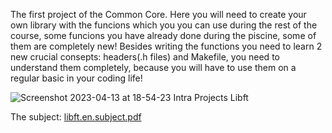 The first project of the Common Core. Here you will need to create your own library with the funcions which you you can use during the rest of the course, some funcions you have already done during the piscine, some of them are completely new! Besides writing the functions you need to learn 2 new crucial consepts: headers(.h files) and Makefile, you need to understand them completely, because you will have to use them on a regular basic in your coding life!


![Screenshot 2023-04-13 at 18-54-23 Intra Projects Libft](https://user-images.githubusercontent.com/117525743/231844458-909ada76-689f-490b-a700-8576497aa2d4.png)

The subject:
[libft.en.subject.pdf](https://github.com/AshParker19/42Lisboa-Common-Core/files/11231467/libft.en.subject.pdf)
